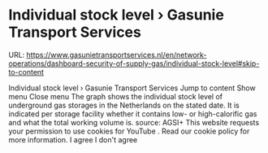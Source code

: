 # Individual stock level › Gasunie Transport Services

URL: https://www.gasunietransportservices.nl/en/network-operations/dashboard-security-of-supply-gas/individual-stock-level#skip-to-content

Individual stock level › Gasunie Transport Services
Jump to content
Show menu
Close menu
The graph shows the individual stock level of underground
gas
storages in the Netherlands on the stated date. It is indicated per
storage facility
whether it contains low- or high-calorific
gas
and what the total working volume is.
source:
AGSI+
This website requests your permission to use cookies for
YouTube
. Read our
cookie policy
for more information.
I agree
I don't agree